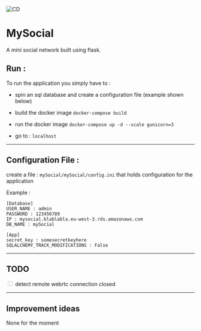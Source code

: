 ![CD](https://github.com/Soufiane-Fartit/MySocial/workflows/CD/badge.svg)


# MySocial

A mini social network built using flask.

## Run :

To run the application you simply have to :

- spin an sql database and create a configuration file (example shown below)

- build the docker image ```docker-compose build```

- run the docker image ``` docker-compose up -d --scale gunicorn=3 ```

- go to : `localhost`

___

## Configuration File :

create a file : `mySocial/mySocial/config.ini` that holds configuration for the application

Example :

```
[Database]
USER_NAME : admin
PASSWORD : 123456789
IP : mysocial.blablabla.eu-west-3.rds.amazonaws.com
DB_NAME : mySocial

[App]
secret_key : somesecretkeyhere
SQLALCHEMY_TRACK_MODIFICATIONS : False
```
___

## TODO

<input type="checkbox" disabled /> detect remote webrtc connection closed

___

## Improvement ideas

None for the moment